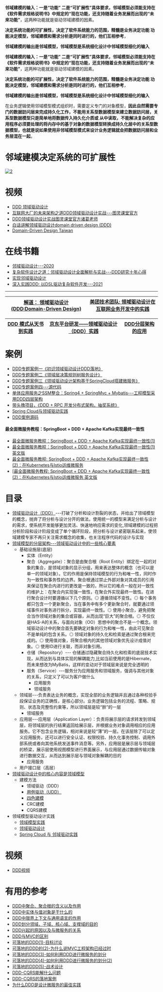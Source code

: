  **邻域建模的输入：一是“功能” 二是“可扩展性”具体要求，邻域模型必须能支持在《软件需求规格说明书》中规定的“现在功能，还支持随着业务发展而出现的“未来功能”**，这两种功能就是驱动邻域建模的因素。
  
 **决定系统功能的可扩展性，决定了软件系统能力的范围，精髓是业务决定功能 功能决定模型，邻域建模和需求分析是同时进行的，他们互相参考**，

**邻域建模的输出是邻域模型，邻域模型是系统细化设计中邻域模型细化的输入**

**邻域建模的输入：一是“功能” 二是“可扩展性”具体要求，邻域模型必须能支持在《软件需求规格说明书》中规定的“现在功能，还支持随着业务发展而出现的“未来功能”**，这两种功能就是驱动邻域建模的因素。
  
**决定系统功能的可扩展性，决定了软件系统能力的范围，精髓是业务决定功能 功能决定模型，邻域建模和需求分析是同时进行的，他们互相参考**，
  
**邻域建模的输出是邻域模型，邻域模型是系统细化设计中邻域模型细化的输入**

在业务逻辑使用邻域模型模式组织时，需要定义专门的对象模型，**因此自然需要专门的数据訪问层来完成持久化工作，不能用关系型数据模型来建立数据訪问层，关系型数据模型只是简单地将数据传入持久化介质或
从中读取，不能解决复杂的应用程序必须要处理的将内存中的基于对象的数据模型转换成持久化层中的关系型数据模型，也就是说如果使用非邻域模型模式来设计业务逻辑就会把数据訪问层和业务层混在一起**，



# 邻域建模决定系统的可扩展性
<a href="https://ibb.co/6wvQfrc"><img src="https://i.ibb.co/NC1RHtg/2.png" alt="2" border="0"></a>



# 视频

* [DDD 领域驱动设计](https://www.youtube.com/watch?v=b3Au9Iw8mFU&list=PLvlChfJP2hjy_CL4ur3zLEoO_Ci_ZOuQb)
* [互联网大厂的未来架构之道DDD领域驱动设计实战---图灵课堂官方](https://www.youtube.com/watch?v=-If87fF1lwo&t=2104s)
* [DDD领域驱动设计实战图灵课堂官方诸葛老师](https://www.youtube.com/watch?v=gIGd0jOe--E)
* [白话讲解领域驱动设计domain driven design (DDD)](https://www.youtube.com/watch?v=Bl39p7SfuJk)
* [Domain-Driven Design Taiwan](https://www.youtube.com/@domain-drivendesigntaiwan2794/videos)
# 在线书籍

* [邻域驱动设计---2020](https://weread.qq.com/web/reader/44f32bb071e1265344f0481)
* [复杂软件设计之道：邻域驱动设计全面解析与实战---DDD研究十年心得](https://weread.qq.com/web/reader/95932e2072052ac7959169d)
* [实现邻域驱动设计](https://weread.qq.com/web/reader/f5032ce071fd5a64f50b0f6)
* [深入实践DDD: 以DSL驱动复杂软件开发---2021](https://weread.qq.com/web/reader/3f232740723b60233f23504)
---


[解道： 领域驱动设计(DDD:Domain-Driven Design)](https://www.jdon.com/ddd.html)|[美团技术团队: 领域驱动设计在互联网业务开发中的实践](https://tech.meituan.com/2017/12/22/ddd-in-practice.html)|
---|---|

[DDD 模式从天书到实践](https://juejin.cn/post/6844904049377017869)|[京东平台研发——领域驱动设计（DDD）实践](https://www.jianshu.com/p/bee314f3a7d3)|[DDD分层架构的应用](https://www.jianshu.com/p/6bb57268b3c2)|
---|---|---|



# 案例

* [DDD专题案例一《初识领域驱动设计DDD落地》](https://bugstack.cn/itstack-demo-ddd/2019/10/15/DDD%E4%B8%93%E9%A2%98%E6%A1%88%E4%BE%8B%E4%B8%80-%E5%88%9D%E8%AF%86%E9%A2%86%E5%9F%9F%E9%A9%B1%E5%8A%A8%E8%AE%BE%E8%AE%A1DDD%E8%90%BD%E5%9C%B0.html)
* [DDD专题案例二《领域层决策规则树服务设计》](https://bugstack.cn/itstack-demo-ddd/2019/10/16/DDD%E4%B8%93%E9%A2%98%E6%A1%88%E4%BE%8B%E4%BA%8C-%E9%A2%86%E5%9F%9F%E5%B1%82%E5%86%B3%E7%AD%96%E8%A7%84%E5%88%99%E6%A0%91%E6%9C%8D%E5%8A%A1%E8%AE%BE%E8%AE%A1.html)
* [DDD专题案例三《领域驱动设计架构基于SpringCloud搭建微服务》](https://bugstack.cn/itstack-demo-ddd/2019/10/17/DDD%E4%B8%93%E9%A2%98%E6%A1%88%E4%BE%8B%E4%B8%89-%E9%A2%86%E5%9F%9F%E9%A9%B1%E5%8A%A8%E8%AE%BE%E8%AE%A1%E6%9E%B6%E6%9E%84%E5%9F%BA%E4%BA%8ESpringCloud%E6%90%AD%E5%BB%BA%E5%BE%AE%E6%9C%8D%E5%8A%A1.html)
* [DDD专题案例四---源代码](https://github.com/fuzhengwei/itstack-demo-ddd)
* [单体应用服务之SSM整合：Spring4 + SpringMvc + Mybatis---工程模型采用DDD四层架构](https://bugstack.cn/itstack-demo-frame/2019/12/22/%E6%9E%B6%E6%9E%84%E6%A1%86%E6%9E%B6%E6%90%AD%E5%BB%BA(%E4%B8%80)-%E5%8D%95%E4%BD%93%E5%BA%94%E7%94%A8%E6%9C%8D%E5%8A%A1%E4%B9%8BSSM%E6%95%B4%E5%90%88-Spring4-+-SpringMvc-+-Mybatis.html)
* [带头撸项目，《DDD + RPC 开发分布式架构，抽奖系统》](https://bugstack.cn/framework/2021/08/22/%E5%B8%A6%E5%A4%B4%E6%92%B8%E9%A1%B9%E7%9B%AE-DDD-+-RPC-%E5%BC%80%E5%8F%91%E5%88%86%E5%B8%83%E5%BC%8F%E6%9E%B6%E6%9E%84-%E6%8A%BD%E5%A5%96%E7%B3%BB%E7%BB%9F.html)
* [Spring Cloud与领域驱动实践](https://github.com/stevenli91748/JAVA-Architecture/blob/master/JAVA%20Framework/Spring%20Cloud/Spring%20Cloud%20%E4%B8%8E%20%E9%82%BB%E5%9F%9F%E9%A9%B1%E5%8A%A8%E5%AE%9E%E8%B7%B5/README.md)
* [DDD案例源码](https://www.jdon.com/tag-19145/)


#### 最全面微服务教程：SpringBoot + DDD + Apache Kafka实现最终一致性
  *  [最全面微服务教程：SpringBoot + DDD + Apache Kafka实现最终一致性(1) ](https://www.jdon.com/56424)
  *  [最全面微服务教程：SpringBoot + DDD + Apache Kafka实现最终一致性(1) 英文版](https://itnext.io/eventual-consistency-with-spring-for-apache-kafka-cfbbed450b5e)
  *  [最全面微服务教程: SpringBoot + DDD + Apache Kafka实现最终一致性(2)：在Kubernetes与Istio运维微服务](https://www.jdon.com/56429)
  *  [[最全面微服务教程: SpringBoot + DDD + Apache Kafka实现最终一致性(2)：在Kubernetes与Istio运维微服务 英文版](https://itnext.io/eventual-consistency-with-spring-for-apache-kafka-part-2-of-2-23bedd512ccf)


# 目录
* [领域驱动设计（DDD）](https://weread.qq.com/web/reader/71032d60719ad5af7104ca2k4e73277021a4e732ced3b55)---打破了分析和设计割裂的状态，并给出了领域模型的概念，抛弃了将分析与设计分开的做法，使用统一的模型来满足分析与设计的需求，使系统开发能够更加灵活、快速地响应需求的变化,领域建模的过程把分析阶段和设计阶段变成了单个循环阶段，把分析与设计紧密联系起来，使领域建模专家不再只关注需求概念的收集，也关注程序代码的设计与实现
* [领域模型的分层架构---领域驱动设计中的一些核心要素](https://weread.qq.com/web/reader/71032d60719ad5af7104ca2k6ea321b021d6ea9ab1ba605)
  * 基础设施层(底层)
    * 实体（Entity）
    * 聚合（Aggregate）：聚合是由聚合根（Root Entity）绑定在一起的对象的集合，是领域对象的显示分组，用来表达整体的概念（也可以是单一的领域对象）。它的作用是保持领域模型的行为和唯一性，同时作为一致性和事务性的边界。聚合根通过禁止外部对象对其成员的引用来保证在聚合内进行的更改是一致的，所以它的难点一般在对一致性的维护上：在聚合内实现强一致性，在聚合外实现最终一致性。在进行聚合设计时要遵循以下几个原则。◎ 遵循领域不变性。◎ 每个事务都只包含一个更新聚合，当在事务中有多个更新聚合时，就要通过领域事件对事务进行拆分，实现最终一致性。◎ 使用小聚合，避免把聚合当作领域对象的集合或容器，从而出现“巨大”的聚合根。◎ 不仅仅是HAS-A的关系，与面向对象（OO）思想中的聚合不是一个概念。领域驱动设计中的聚合首先要确定对象的行为和唯一性，由此可见聚合不是单纯的包含关系。◎ 领域对象的持久化和检索是通过聚合根来完成的。◎ 使用值对象，将聚合根内的其他领域对象优先设计成值对象。◎ 使用ID进行关联，而非对象引用。
    * 仓储（Repository）--- 仓储通过隐藏聚合持久化和检索的底层技术实现，从而达到与具体实现的解耦能力,比如当前使用的是Hibernate，而未来想改为MyBatis，这样的变动对于领域层来说是完全透明的
    * 服务（Service）---服务分为应用服务和领域服务，强调与其他对象的关系，只定义了可以为客户做什么
      * 应用服务
      * 领域服务 
  * 领域层---负责表达业务的概念，实现全部的业务逻辑并且通过各种校验手段保证业务的正确性，是核心部分。业务逻辑包括业务的流程、策略、规则、状态及完整性约束等，所以领域层是较“胖”的一层
    * 领域服务   
  * 应用层---应用层（Application Layer）：负责将展示层的请求转发到领域层，将领域层的执行结果返回给展示层，并根据业务对象调用相应的应用服务。它不包含业务逻辑，相对来说是较“薄”的一层。在该层除了可以定义应用服务，还可以进行安全认证、权限校验、持久化事务控制、调用外部系统或者向其他系统发送事件消息等。另外，应用层是展示层与领域层的桥梁，展示层使用视图模型进行界面展示，与应用层通过数据传输对象进行数据交互，从而达到展示层与领域对象解耦的目的
    * 应用服务 
  * 用户接口层（高层）
* [领域驱动设计中的核心内容是领域模型](https://weread.qq.com/web/reader/71032d60719ad5af7104ca2k341323f021e34173cb3824c)
  * 建模方法
    * 领域驱动（DDD）
    * [用例驱动（UDD）](https://weread.qq.com/web/reader/71032d60719ad5af7104ca2k341323f021e34173cb3824c)
    * [四色建模](https://weread.qq.com/web/reader/71032d60719ad5af7104ca2k341323f021e34173cb3824c)
    * CRC建模
    * CQRS建模
* 领域模型驱动设计实践
  * [ 领域模型实践](https://weread.qq.com/web/reader/71032d60719ad5af7104ca2k341323f021e34173cb3824c) 
  * [领域驱动设计](https://weread.qq.com/web/reader/d9e327a07188b377d9eb7dak70e32fb021170efdf2eca12)
  * [Spring Cloud 与 邻域驱动实践](https://github.com/stevenli91748/JAVA-Architecture/blob/master/JAVA%20Framework/Spring%20Cloud/Spring%20Cloud%20%E4%B8%8E%20%E9%82%BB%E5%9F%9F%E9%A9%B1%E5%8A%A8%E5%AE%9E%E8%B7%B5/README.md)

# 视频
* [DDD视频](https://search.bilibili.com/all?keyword=DDD%E6%9E%B6%E6%9E%84%E8%AE%BE%E8%AE%A1&from_source=web_search)

# 有用的参考

* [DDD中聚合、聚合根的含义以及作用](https://www.cnblogs.com/Courage129/p/14861100.html)
* [DDD中实体与值对象是干什么的](https://www.cnblogs.com/Courage129/p/14855483.html)
* [DDD中限界上下文与通用语言的作用](https://www.cnblogs.com/Courage129/p/14854367.html)
* [DDD划分领域、子域、核心域、支撑域的目的](https://www.cnblogs.com/Courage129/p/14853600.html)
* [DDD兴起的原因以及与微服务的关系](https://www.cnblogs.com/Courage129/p/14839544.html)
* [DDD与MVC的区别](https://segmentfault.com/q/1010000000440138)
* [可落地的DDD(1)-目标讨论](https://juejin.cn/post/6844903846712442888)
* [可落地的DDD的(2)-为什么说MVC工程架构已经过时](https://juejin.cn/post/6844903848327413773)
* [可落地的DDD(3)-如何利用DDD进行微服务的划分](https://juejin.cn/post/6844903857093345287)
* [可落地的DDD(4)-如何利用DDD进行微服务的划分(2)](https://juejin.cn/post/6844903858339069959)
* [可落地的DDD(5)-战术设计](https://juejin.cn/post/6844903873144946702)
* [DDD-CQRS能解什么问题](https://blog.csdn.net/FS1360472174/article/details/88542163)
* [DDD-CQRS的落地案例](https://juejin.cn/post/6844904062953996296)
* [为什么DDD是设计微服务的最佳实践](https://juejin.cn/post/6844903912802091021)
